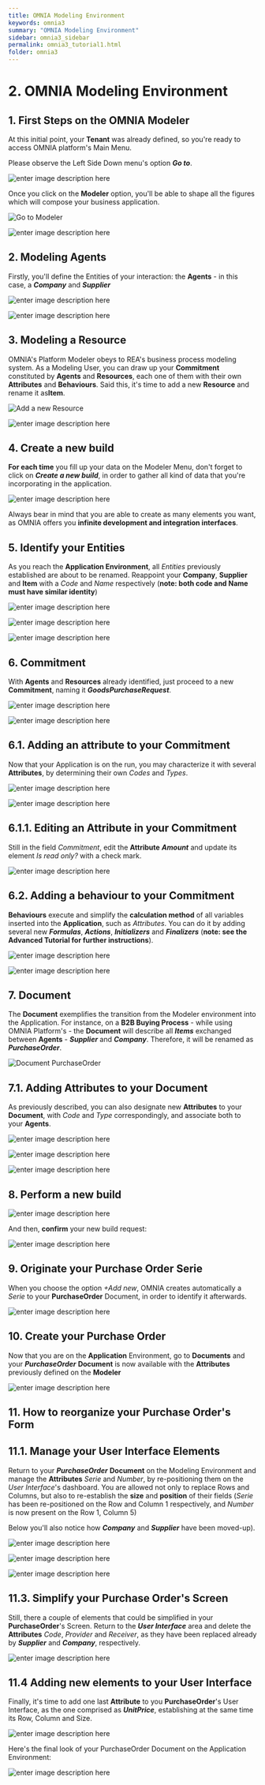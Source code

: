 ```yaml
---
title: OMNIA Modeling Environment
keywords: omnia3
summary: "OMNIA Modeling Environment"
sidebar: omnia3_sidebar
permalink: omnia3_tutorial1.html
folder: omnia3
---
```


# 2. OMNIA Modeling Environment

## 1. First Steps on the OMNIA Modeler

At this initial point, your **Tenant** was already defined, so you're ready to access OMNIA platform's Main Menu.

Please observe the Left Side Down menu's option ***Go to***. 

![enter image description here](http://funkyimg.com/i/2DTdG.png)

Once you click on the **Modeler** option, you'll be able to shape all the figures which will compose your business application.

![Go to Modeler](http://funkyimg.com/i/2DP8u.png)



![enter image description here](http://funkyimg.com/i/2DU33.png)

## 2. Modeling Agents

Firstly, you'll define the Entities of your interaction: the **Agents** - in this case,  a ***Company*** and ***Supplier***

![enter image description here](http://funkyimg.com/i/2DRvZ.png)


![enter image description here](http://funkyimg.com/i/2DPPS.png)

## 3. Modeling a Resource
 
OMNIA's Platform Modeler obeys to REA's business process modeling system. As a Modeling User, you can draw up your **Commitment** constituted by **Agents** and **Resources**, each one of them with their own **Attributes** and **Behaviours**. Said this, it's time to add a new **Resource** and rename it as**Item**.

![Add a new Resource](http://funkyimg.com/i/2DP8G.png)

![enter image description here](http://funkyimg.com/i/2DPQf.png)

## 4. Create a new build

**For each time** you fill up your data on the Modeler Menu, don't forget to click on ***Create a new build***, in order to gather all kind of data that you're incorporating in the application.

![enter image description here](http://funkyimg.com/i/2DRx6.png)

Always bear in mind that you are able to create as many elements you want, as OMNIA offers you **infinite development and integration interfaces**.




## 5. Identify your Entities

As you reach the **Application Environment**, all *Entities* previously established are about to be renamed. Reappoint your **Company**, **Supplier** and **Item** with a *Code* and *Name* respectively (**note: both code and Name must have similar identity**)

![enter image description here](http://funkyimg.com/i/2DRB2.png)

![enter image description here](http://funkyimg.com/i/2DRBe.png)

![enter image description here](http://funkyimg.com/i/2DRBg.png)


## 6. Commitment

With **Agents** and **Resources** already identified, just proceed to a new **Commitment**, naming it ***GoodsPurchaseRequest***.

![enter image description here](http://funkyimg.com/i/2DRCy.png)

![enter image description here](http://funkyimg.com/i/2DRBT.png)

## 6.1. Adding an attribute to your Commitment

Now that your Application is on the run, you may characterize it with several **Attributes**, by determining their own *Codes* and *Types*. 

![enter image description here](http://funkyimg.com/i/2DRFf.png)

![enter image description here](http://funkyimg.com/i/2DRFt.png)

## 6.1.1. Editing an Attribute in your Commitment

Still in the field *Commitment*,  edit the **Attribute** ***Amount*** and update its element *Is read only?* with a check mark. 

![enter image description here](http://funkyimg.com/i/2DTCK.png)


## 6.2. Adding a behaviour to your Commitment

**Behaviours** execute and simplify the **calculation method** of all variables inserted into the **Application**, such as *Attributes*. You can do it by adding several new ***Formulas***, ***Actions***, ***Initializers*** and ***Finalizers*** (**note: see the Advanced Tutorial for further instructions**).   

![enter image description here](http://funkyimg.com/i/2DRG4.png)

![enter image description here](http://funkyimg.com/i/2DRGd.png)


## 7. Document

The **Document**  exemplifies the transition from the Modeler environment into the Application. For instance, on a **B2B Buying Process** - while using OMNIA Platform's - the **Document** will describe all ***Items*** exchanged between **Agents** - ***Supplier*** and ***Company***. Therefore, it will be renamed as ***PurchaseOrder***.

![Document PurchaseOrder](http://funkyimg.com/i/2DPMC.png)

## 7.1. Adding Attributes to your Document

As previously described, you can also designate new **Attributes** to your **Document**, with *Code* and *Type* correspondingly, and associate both to your **Agents**. 

![enter image description here](http://funkyimg.com/i/2DRL5.png)

![enter image description here](http://funkyimg.com/i/2DRLu.png)


![enter image description here](http://funkyimg.com/i/2DRLB.png)

## 8. Perform a new build

![enter image description here](http://funkyimg.com/i/2DRx6.png)

And then, **confirm** your new build request:

![enter image description here](http://funkyimg.com/i/2DRD2.png)


## 9. Originate your Purchase Order Serie

When you choose the option *+Add new*, OMNIA creates automatically a *Serie* to your **PurchaseOrder** Document, in order to identify it afterwards.

![enter image description here](http://funkyimg.com/i/2DRM5.png)


## 10. Create your Purchase Order

Now that you are on the **Application** Environment, go to **Documents** and your ***PurchaseOrder*** **Document** is now available with the **Attributes** previously defined on the **Modeler**

![enter image description here](http://funkyimg.com/i/2DUt4.jpg) 



## 11. How to reorganize your Purchase Order's Form

## 11.1. Manage your User Interface Elements

Return to your ***PurchaseOrder*** **Document** on the Modeling Environment and manage the **Attributes** *Serie* and *Number*, by re-positioning them on the *User Interface*'s dashboard. You are allowed not only to replace Rows and Columns, but also to re-establish the **size** and **position** of their fields (*Serie* has been re-positioned on the Row and Column 1 respectively, and *Number* is now present on the Row 1, Column 5) 

Below you'll also notice how ***Company*** and ***Supplier*** have been moved-up).

![enter image description here](http://funkyimg.com/i/2DU5e.png)



![enter image description here](http://funkyimg.com/i/2DU45.png)

![enter image description here](http://funkyimg.com/i/2DUcs.png)

## 11.3. Simplify your Purchase Order's Screen

 Still, there a couple of elements that could be simplified in your **PurchaseOrder**'s Screen. Return to the ***User Interface*** area and delete the **Attributes** *Code*, *Provider* and *Receiver*, as they have been replaced already by ***Supplier*** and ***Company***, respectively. 

![enter image description here](http://funkyimg.com/i/2DU8n.png)

## 11.4 Adding new elements to your User Interface

Finally, it's time to add one last **Attribute** to you **PurchaseOrder**'s User Interface, as the one comprised as ***UnitPrice***, establishing at the same time its Row, Column and Size. 

![enter image description here](http://funkyimg.com/i/2DUdJ.png)

Here's the final look of your PurchaseOrder Document on the Application Environment:

![enter image description here](http://funkyimg.com/i/2DUeP.png)

